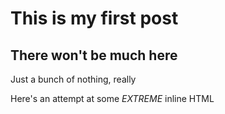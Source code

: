 # This is my first post

## There won't be much here
Just a bunch of nothing, really

<p>Here's an attempt at some <em>EXTREME</em> inline HTML</p>